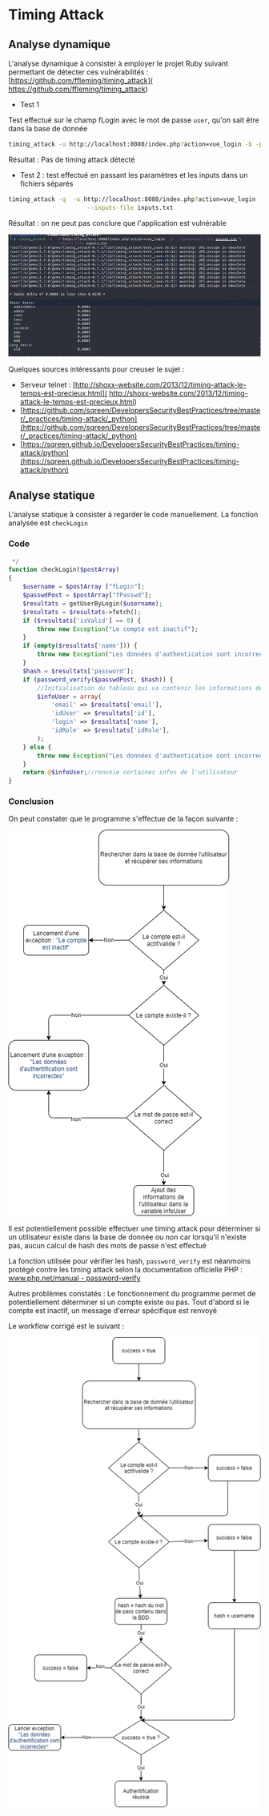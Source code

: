 

# Timing Attack

## Analyse dynamique

L'analyse dynamique à consister à employer le projet Ruby suivant permettant de détecter ces vulnérabilités : [https://github.com/ffleming/timing_attack]( https://github.com/ffleming/timing_attack)

- Test 1 

Test effectué sur le champ fLogin avec le mot de passe `user`, qu'on sait être dans la base de donnée

```bash
timing_attack -u http://localhost:8080/index.php?action=vue_login -b -p  --parameters '{"fLogin":"INPUT", "fPasswd":"user"}'
```

Résultat : Pas de timing attack détecté



- Test 2 : test effectué en passant les paramètres et les inputs dans un fichiers séparés


```bash
timing_attack -q  -u http://localhost:8080/index.php?action=vue_login  -p  --parameters-file params.txt \
                      --inputs-file inputs.txt

```

Résultat : on ne peut pas conclure que l'application est vulnérable

![test-1](./assets/timing-attack/test-1.PNG)

Quelques sources intéressants pour creuser le sujet :

- Serveur telnet : [http://shoxx-website.com/2013/12/timing-attack-le-temps-est-precieux.html]( http://shoxx-website.com/2013/12/timing-attack-le-temps-est-precieux.html)
- [https://github.com/sqreen/DevelopersSecurityBestPractices/tree/master/_practices/timing-attack/_python](https://github.com/sqreen/DevelopersSecurityBestPractices/tree/master/_practices/timing-attack/_python)
- [https://sqreen.github.io/DevelopersSecurityBestPractices/timing-attack/python](https://sqreen.github.io/DevelopersSecurityBestPractices/timing-attack/python)

## Analyse statique

L'analyse statique à consister  à regarder le code manuellement. La fonction analysée est `checkLogin`

### Code

```php
 */
function checkLogin($postArray)
{
    $username = $postArray ["fLogin"];
    $passwdPost = $postArray["fPasswd"];
    $resultats = getUserByLogin($username);
    $resultats = $resultats->fetch();
    if ($resultats['isValid'] == 0) {
        throw new Exception("Le compte est inactif");
    }
    if (empty($resultats['name'])) {
        throw new Exception("Les données d'authentication sont incorrectes");
    }
    $hash = $resultats['password'];
    if (password_verify($passwdPost, $hash)) {
        //Initialisation du tableau qui va contenir les informations de l'utilisateur.
        $infoUser = array(
            'email' => $resultats['email'],
            'idUser' => $resultats['id'],
            'login' => $resultats['name'],
            'idRole' => $resultats['idRole'],
        );
    } else {
        throw new Exception("Les données d'authentication sont incorrectes");
    }
    return @$infoUser;//renvoie certaines infos de l'utilisateur
}
```

### Conclusion

On peut constater que le programme s'effectue de la façon suivante :

![timing-attack-Page-2](./assets/timing-attack/timing-attack-Page-2.png)

Il est potentiellement possible effectuer une timing attack pour déterminer si un utilisateur existe dans la base de donnée ou non car lorsqu'il n'existe pas,  aucun calcul de hash des mots de passe n'est effectué

La fonction utilisée pour vérifier les hash, `password_verify` est néanmoins protégé contre les timing attack selon la documentation officielle PHP : [www.php.net/manual - password-verify](https://www.php.net/manual/fr/function.password-verify.php)

Autres problèmes constatés : Le fonctionnement du programme permet de potentiellement déterminer si un compte existe ou pas. Tout d'abord si le compte est inactif, un message d'erreur spécifique est renvoyé

Le workflow corrigé est le suivant :

![timing-attack-Page-1](./assets/timing-attack/timing-attack-Page-1.png)